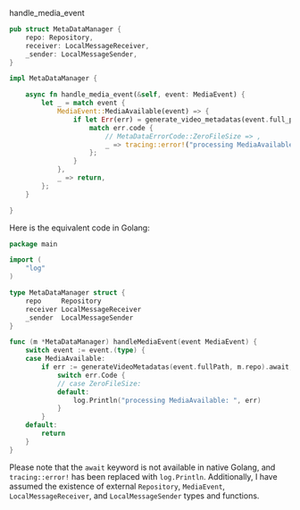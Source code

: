 handle_media_event

```rust
pub struct MetaDataManager {
    repo: Repository,
    receiver: LocalMessageReceiver,
    _sender: LocalMessageSender,
}

impl MetaDataManager {

    async fn handle_media_event(&self, event: MediaEvent) {
        let _ = match event {
            MediaEvent::MediaAvailable(event) => {
                if let Err(err) = generate_video_metadatas(event.full_path, self.repo.clone()).await {
                    match err.code {
                        // MetaDataErrorCode::ZeroFileSize => ,
                        _ => tracing::error!("processing MediaAvailable: {}", err)
                    };
                }
            },
            _ => return,
        };
    }

}
```


Here is the equivalent code in Golang:

```go
package main

import (
	"log"
)

type MetaDataManager struct {
	repo     Repository
	receiver LocalMessageReceiver
	_sender  LocalMessageSender
}

func (m *MetaDataManager) handleMediaEvent(event MediaEvent) {
	switch event := event.(type) {
	case MediaAvailable:
		if err := generateVideoMetadatas(event.fullPath, m.repo).await; err != nil {
			switch err.Code {
			// case ZeroFileSize: 
			default:
				log.Println("processing MediaAvailable: ", err)
			}
		}
	default:
		return
	}
}
```

Please note that the `await` keyword is not available in native Golang, and `tracing::error!` has been replaced with `log.Println`. Additionally, I have assumed the existence of external `Repository`, `MediaEvent`, `LocalMessageReceiver`, and `LocalMessageSender` types and functions.